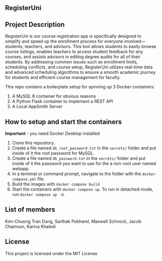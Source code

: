 ## RegisterUni

## Project Description
RegisterUni is our course registration app is specifically designed to simplify and speed up the enrollment process for everyone involved—students, teachers, and advisors. This tool allows students to easily browse course listings, enables teachers to access student feedback for any courses, and assists advisors in editing degree audits for all of their students. By addressing common issues such as enrollment limits, scheduling conflicts, and course setup, RegisterUni utilizes real-time data and advanced scheduling algorithms to ensure a smooth academic journey for students and efficient course management for faculty.




This repo contains a boilerplate setup for spinning up 3 Docker containers: 
1. A MySQL 8 container for obvious reasons
1. A Python Flask container to implement a REST API
1. A Local AppSmith Server

## How to setup and start the containers
**Important** - you need Docker Desktop installed

1. Clone this repository.  
1. Create a file named `db_root_password.txt` in the `secrets/` folder and put inside of it the root password for MySQL. 
1. Create a file named `db_password.txt` in the `secrets/` folder and put inside of it the password you want to use for the a non-root user named webapp. 
1. In a terminal or command prompt, navigate to the folder with the `docker-compose.yml` file.  
1. Build the images with `docker compose build`
1. Start the containers with `docker compose up`.  To run in detached mode, run `docker compose up -d`.

## List of members
Kim-Chuong Tran Dang,
Sarthak Pokharel,
Maxwell Schnock,
Jacob Chamoun,
Karina Khaledi

## License
This project is licensed under the MIT License





